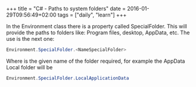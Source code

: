 +++
title = "C# - Paths to system folders"
date =  2016-01-29T09:56:49+02:00
tags = ["daily", "learn"]
+++

In the Environment class there is a property called SpecialFolder. This will provide the paths to folders like: Program files, desktop, AppData, etc. The use is the next one:

```csharp
Environment.SpecialFolder.<NameSpecialFolder>
```

Where <NameSpecialFolder> is the given name of the folder required, for example the AppData Local folder will be

```csharp
Environment.SpecialFolder.LocalApplicationData
```
